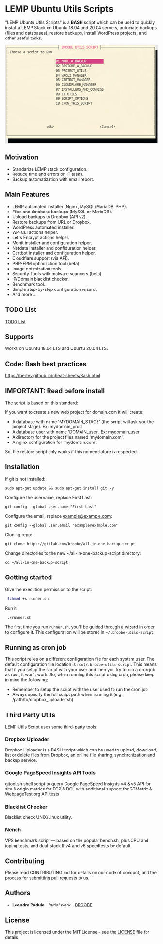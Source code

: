 # LEMP Ubuntu Utils Scripts

"LEMP Ubuntu Utils Scripts" is a **BASH** script which can be used to quickly install a LEMP Stack on Ubuntu 18.04 and 20.04 servers, automate backups (files and databases), restore backups, install WordPress projects, and other useful tasks.

![ScreenShot](./screenshot.jpg)

## Motivation

* Standarize LEMP stack configuration.
* Reduce time and errors on IT tasks.
* Backup automatization with email report.

## Main Features

* LEMP automated installer (Nginx, MySQL/MariaDB, PHP).
* Files and database backups (MySQL or MariaDB).
* Upload backups to Dropbox (API v2).
* Restore backups from URL or Dropbox.
* WordPress automated installer.
* WP-CLI actions helper.
* Let's Encrypt actions helper.
* Monit installer and configuration helper.
* Netdata installer and configuration helper.
* Certbot installer and configuration helper.
* Cloudflare support (via API).
* PHP-FPM optimization tool (beta).
* Image optimization tools.
* Security Tools with malware scanners (beta).
* IP/Domain blacklist checker.
* Benchmark tool.
* Simple step-by-step configuration wizard.
* And more ...

## TODO List
[TODO List](./TODO.md)

## Supports

Works on Ubuntu 18.04 LTS and Ubuntu 20.04 LTS.

## Code: Bash best practices

https://bertvv.github.io/cheat-sheets/Bash.html

## IMPORTANT: Read before install

The script is based on this standard:

If you want to create a new web project for domain.com it will create:
* A database with name 'MYDOMAIN_STAGE' (the script will ask you the project stage). Ex: mydomain_prod
* A database user with name 'DOMAIN_user'. Ex: mydomain_user
* A directory for the project files named 'mydomain.com'.
* A nginx configuration for 'mydomain.com'.

So, the restore script only works if this nomenclature is respected.

## Installation

If git is not installed:

```
sudo apt-get update && sudo apt-get install git -y
```

Configure the username, replace First Last:

```
git config --global user.name "First Last"
```

Configure the email, replace example@example.com:

```
git config --global user.email "example@example.com"
```

Cloning repo:

```
git clone https://gitlab.com/broobe/all-in-one-backup-script
```

Change directories to the new ~/all-in-one-backup-script directory:

```
cd ~/all-in-one-backup-script
```

## Getting started

Give the execution permission to the script:

```bash
 $chmod +x runner.sh
```

Run it:

```bash
 ./runner.sh
```

The first time you run `runner.sh`, you'll be guided through a wizard in order to configure it. This configuration will be stored in `~/.broobe-utils-script`.

## Running as cron job
This script relies on a different configuration file for each system user. The default configuration file location is `root/.broobe-utils-script`.
This means that if you setup the script with your user and then you try to run a cron job as root, it won't work.
So, when running this script using cron, please keep in mind the following:
* Remember to setup the script with the user used to run the cron job
* Always specify the full script path when running it (e.g.  /path/to/dropbox_uploader.sh)

## Third Party Utils

LEMP Utils Script uses some third-party tools:

### Dropbox Uploader

Dropbox Uploader is a BASH script which can be used to upload, download, list or delete files from Dropbox, an online file sharing, synchronization and backup service.

### Google PageSpeed Insights API Tools

gitool.sh shell script to query Google PageSpeed Insights v4 & v5 API for site & origin metrics for FCP & DCL with additional support for GTMetrix & WebpageTest.org API tests

### Blacklist Checker

Blacklist check UNIX/Linux utility.

### Nench

VPS benchmark script — based on the popular bench.sh, plus CPU and ioping tests, and dual-stack IPv4 and v6 speedtests by default

## Contributing
Please read CONTRIBUTING.md for details on our code of conduct, and the process for submitting pull requests to us.

## Authors
* **Leandro Padula** - *Initial work* - [BROOBE](https://www.broobe.com)

## License
This project is licensed under the MIT License - see the [LICENSE](./LICENSE) file for details